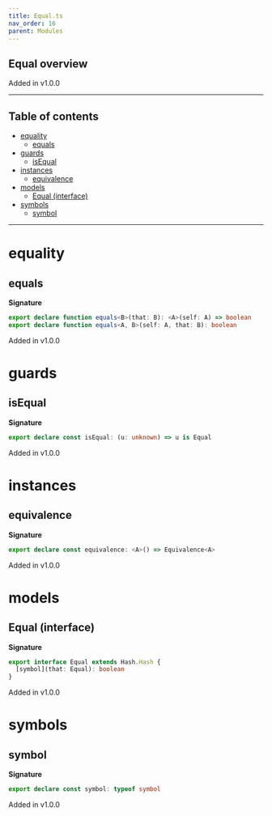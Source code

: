 ```yaml
---
title: Equal.ts
nav_order: 16
parent: Modules
---
```


## Equal overview

Added in v1.0.0

---

<h2 class="text-delta">Table of contents</h2>

- [equality](#equality)
  - [equals](#equals)
- [guards](#guards)
  - [isEqual](#isequal)
- [instances](#instances)
  - [equivalence](#equivalence)
- [models](#models)
  - [Equal (interface)](#equal-interface)
- [symbols](#symbols)
  - [symbol](#symbol)

---

# equality

## equals

**Signature**

```ts
export declare function equals<B>(that: B): <A>(self: A) => boolean
export declare function equals<A, B>(self: A, that: B): boolean
```

Added in v1.0.0

# guards

## isEqual

**Signature**

```ts
export declare const isEqual: (u: unknown) => u is Equal
```

Added in v1.0.0

# instances

## equivalence

**Signature**

```ts
export declare const equivalence: <A>() => Equivalence<A>
```

Added in v1.0.0

# models

## Equal (interface)

**Signature**

```ts
export interface Equal extends Hash.Hash {
  [symbol](that: Equal): boolean
}
```

Added in v1.0.0

# symbols

## symbol

**Signature**

```ts
export declare const symbol: typeof symbol
```

Added in v1.0.0
